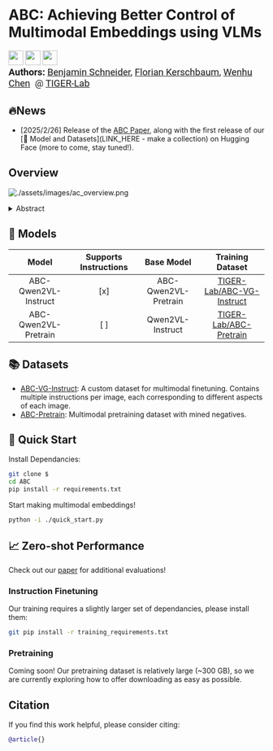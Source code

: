 # ABC: Achieving Better Control of Multimodal Embeddings using VLMs

<a target="_blank" href="https://arxiv.org/abs/2502.01718">
<img style="height:22pt" src="https://img.shields.io/badge/-Paper-red?style=flat&logo=arxiv"></a>
<a target="_blank" href="https://github.com/TIGER-AI-Lab/AceCoder">
<img style="height:22pt" src="https://img.shields.io/badge/-Code-green?style=flat&logo=github"></a>
<a target="_blank" href="https://huggingface.co/datasets/TIGER-Lab/ABC">
<img style="height:22pt" src="https://img.shields.io/badge/-🤗%20Dataset-red?style=flat"></a>

<br>

<span style="font-size: 14pt; font-family: Roboto, Helvetica, Arial, Heveltica Neue, sans-serif">
     <b>Authors:</b>
     <a class="name" target="_blank" href="https://benjaminschneider.ca/">Benjamin Schneider</a>, 
     <a class="name" target="_blank" href="https://cs.uwaterloo.ca/~fkerschb/">Florian Kerschbaum</a>,
     <a class="name" target="_blank" href="https://wenhuchen.github.io/">Wenhu Chen</a>&nbsp; @ 
     <a class="btna" target="_blank" href="https://huggingface.co/TIGER-Lab">TIGER-Lab</a> &nbsp; 
     </span>

## 🔥News

- [2025/2/26] Release of the [ABC Paper](LINK_HERE), along with the first release of our [🤗 Model and Datasets](LINK_HERE - make a collection) on Hugging Face (more to come, stay tuned!).


## Overview
![./assets/images/ac_overview.png](./assets/images/ac_overview.png)

<details><summary>Abstract</summary> 

- We introduce AceCoder, the first work to propose a fully automated pipeline for synthesizing large-scale reliable tests used for the reward model training and reinforcement learning in the coding scenario. To do this, we curated the dataset [AceCode-87K](https://huggingface.co/datasets/TIGER-Lab/AceCode-87K), where we start from a seed code dataset and prompt powerful LLMs to "imagine" proper test cases for the coding question and filter the noisy ones.

- We trained two reward model [AceCodeRM-7B](https://huggingface.co/TIGER-Lab/AceCodeRM-7B) and [AceCodeRM-32B](https://huggingface.co/TIGER-Lab/AceCodeRM-32B) on the constructed [preference pairs](https://huggingface.co/datasets/TIGER-Lab/AceCodePair-300K). Best-of-N sampling results on HumanEval(+), MBPP(+), BigCodeBench, LiveCodeBench (V4) show consistent improvement.

- We perform RL training from three policy models: Qwen2.5-7B-Instruct and Qwen2.5-Coder-7B-Base and Qwen2.5-Coder-7B-Instruct. Two types of reward can be used, i.e. the trained reward model RM-7B and the rule-based reward, i.e. binary pass rate over the test cases in dataset. Additionaly, we also experiment with RL from the base model like DeepSeek-R1. Results show that directly RL from the Base Qwen2.5-Coder model can get **25%** improvement on HumanEval-plus and **6%** on MBPP-plus within just **80** optimization steps.

- To our knowledge, this is the first work to propose a fully automated pipeline for synthesizing large-scale reliable tests used for the reward model training and reinforcement learning in the coding scenario. We believe our \dataset{} will unlock the potential of RL training for code generation models and help the community to further push the boundaries of LLM's coding abilities.

</details>

## 🤗 Models

| Model | Supports Instructions | Base Model | Training Dataset |
|:---------------------:|:-----------:|:----------------:|:--------------:|
| ABC-Qwen2VL-Instruct  | [x]         | ABC-Qwen2VL-Pretrain | [TIGER-Lab/ABC-VG-Instruct]() |
| ABC-Qwen2VL-Pretrain  | [ ]         | Qwen2VL-Instruct     | [TIGER-Lab/ABC-Pretrain]()    |

## 📚 Datasets
- [ABC-VG-Instruct](): A custom dataset for multimodal finetuning. Contains multiple instructions per image, each corresponding to different aspects of each image.
- [ABC-Pretrain](): Multimodal pretraining dataset with mined negatives.


## 🚀 Quick Start

Install Dependancies:
```bash
git clone $
cd ABC
pip install -r requirements.txt
```
Start making multimodal embeddings!
```bash
python -i ./quick_start.py
```

## 📈 Zero-shot Performance
Check out our [paper]() for additional evaluations!

### Instruction Finetuning
Our training requires a slightly larger set of dependancies, please install them:
```bash
git pip install -r training_requirements.txt
```

### Pretraining
Coming soon! Our pretraining dataset is relatively large (~300 GB), so we are currently exploring how to offer downloading as easy as possible.

## Citation
If you find this work helpful, please consider citing:
```bibtex
@article{}
```